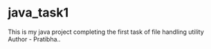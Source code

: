 # java_task1
This is my java project completing the first task of file handling utility
<br>
Author - Pratibha..
